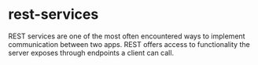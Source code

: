 # rest-services
REST services are one of the most often encountered ways to implement communication between two apps. REST offers access to functionality the server exposes through endpoints a client can call.
